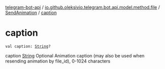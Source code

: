 [telegram-bot-api](../../index.md) / [io.github.oleksivio.telegram.bot.api.model.method.file](../index.md) / [SendAnimation](index.md) / [caption](./caption.md)

# caption

`val caption: `[`String`](https://kotlinlang.org/api/latest/jvm/stdlib/kotlin/-string/index.html)`?`

caption [String](https://kotlinlang.org/api/latest/jvm/stdlib/kotlin/-string/index.html) Optional Animation caption (may also be used when resending animation by file_id), 0-1024 characters

